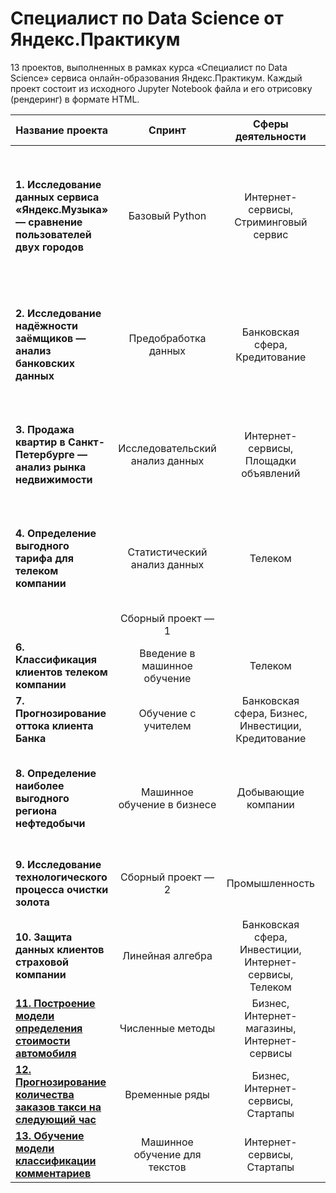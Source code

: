 # Специалист по Data Science от Яндекс.Практикум
13 проектов, выполненных в рамках курса «Специалист по Data Science» сервиса онлайн-образования Яндекс.Практикум. Каждый проект состоит из исходного Jupyter Notebook файла и его отрисовку (рендеринг) в формате HTML.

| Название проекта | Спринт | Сферы деятельности | Направление деятельности | Навыки и инструменты | Задачи проекта | Ключевые слова проекта |
| ------------- |:-------------:| :-----: | :-----: | :-----: | ----- | :-----: |
| **1. Исследование данных сервиса «Яндекс.Музыка» — сравнение пользователей двух городов** | Базовый Python | Интернет-сервисы, Стриминговый сервис | Data Analyst | Pandas, Python | На реальных данных Яндекс.Музыки c помощью библиотеки Pandas и её возможностей проверить данные и сравнить поведение и предпочтения пользователей двух столиц — Москвы и Санкт-Петербурга. | обработка данных, дубликаты, пропуски, логическая индексация, группировка, сортировка |
| **2. Исследование надёжности заёмщиков — анализ банковских данных** | Предобработка данных | Банковская сфера, Кредитование | Data Analyst, Финансовый аналитик | Pandas, Python, предобработка данных | На основе статистики о платёжеспособности клиентов исследовать влияет ли семейное положение и количество детей клиента на факт возврата кредита в срок | обработка данных, дубликаты, пропуски, категоризация, декомпозиция |
| **3. Продажа квартир в Санкт-Петербурге — анализ рынка недвижимости** | Исследовательский анализ данных | Интернет-сервисы, Площадки объявлений | Data Analyst, Fraud-аналитик, Маркетинг-аналитик | Matplotlib, Pandas, Python, визуализация данных, исследовательский анализ данных, предобработка данных | Используя данные сервиса Яндекс.Недвижимость, определить рыночную стоимость объектов недвижимости и типичные параметры квартир | обработка данных, histogram, boxplot, scattermatrix, категоризация, scatterplot,  фрод-мониторинг |
| **4. Определение выгодного тарифа для телеком компании** | Статистический анализ данных | Телеком | Data Analyst, Маркетинг-аналитик, Продуктовый аналитик | Matplotlib, NumPy, Pandas, Python, SciPy, описательная статистика, проверка статистических гипотез | На основе данных клиентов оператора сотовой связи проанализировать поведение клиентов и поиск оптимального тарифа | обработка данных, histogram, boxplot, статистический тест, критерий Стьюдента |
| | Сборный проект — 1 | | | | | |
| **6. Классификация клиентов телеком компании** | Введение в машинное обучение | Телеком | Классификация, Машинное обучение | Matplotlib, Pandas, Python, Scikit-learn | На основе данных предложить клиенту тариф | классификация, подбор гиперпараметров, выбор модели МО |
| **7. Прогнозирование оттока клиента Банка** | Обучение с учителем | Банковская сфера, Бизнес, Инвестиции, Кредитование | Классификация, Машинное обучение | Matplotlib, Pandas, Scikit-learn | На основе данных из банка определить клиент, который может уйти | классификация, подбор гиперпараметров, выбор модели МО |
| **8. Определение наиболее выгодного региона нефтедобычи** | Машинное обучение в бизнесе | Добывающие компании | Машинное обучение, Разработка бизнес-модели, Регррессия, Финансовый аналитик | Pandas, Scikit-learn, бутстреп | На основе данных геологической разведки выбрать район добычи нефти | регрессия, разработка бизнес-модели, бутстреп |
| **9. Исследование технологического процесса очистки золота** | Сборный проект — 2 | Промышленность | Аналитик (универсал), Машинное обучение | Matplotlib, NumPy, Pandas, Python, Scikit-learn, исследовательский анализ данных | Спрогнозировать концентрацию золота при проведении процесса очистки золота | анализ данных, регрессия, кастомные метрики |
| **10. Защита данных клиентов страховой компании** | Линейная алгебра | Банковская сфера, Инвестиции, Интернет-сервисы, Телеком | Машинное обучение | NumPy, Python, Scikit-learn | Разработка модели анонимизации персональных данных | линейная алгебра, регрессия |
| **[11. Построение модели определения стоимости автомобиля](gradient_boosting)** | Численные методы | Бизнес, Интернет-магазины, Интернет-сервисы | Машинное обучение | Pandas, Python, lightgbm | Разработка системы рекомендации стоимости автомобиля на основе его описания | градиентный бустинг, регрессия |
| **[12. Прогнозирование количества заказов такси на следующий час](time_series)** | Временные ряды | Бизнес, Интернет-сервисы, Стартапы | Машинное обучение | Pandas, Python, Scikit-learn, statsmodels | Разработка системы предсказания объема заказа | временные ряды, регрессия, предсказания |
| **[13. Обучение модели классификации комментариев](machine_learning_for_texts)** | Машинное обучение для текстов | Интернет-сервисы, Стартапы | NLP, Машинное обучение | BERT, Pandas, Python, nltk, tf-idf | Определение токсичности комментарии | обработка естественного языка, NLP |
